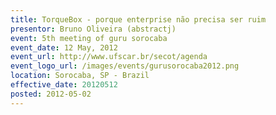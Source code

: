 ```yaml
---
title: TorqueBox - porque enterprise não precisa ser ruim
presentor: Bruno Oliveira (abstractj)
event: 5th meeting of guru sorocaba
event_date: 12 May, 2012
event_url: http://www.ufscar.br/secot/agenda
event_logo_url: /images/events/gurusorocaba2012.png
location: Sorocaba, SP - Brazil
effective_date: 20120512
posted: 2012-05-02
---
```

